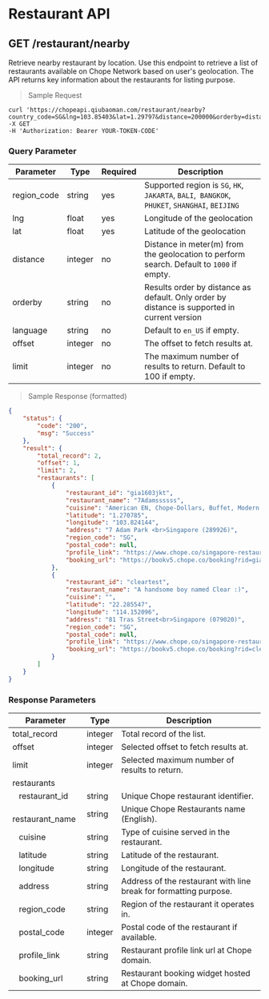 # Restaurant API

## GET /restaurant/nearby

Retrieve nearby restaurant by location. Use this endpoint to retrieve a list of restaurants available on Chope Network based on user's geolocation. The API returns key information about the restaurants for listing purpose. 

> Sample Request

```shell
curl 'https://chopeapi.qiubaoman.com/restaurant/nearby?country_code=SG&lng=103.85403&lat=1.29797&distance=200000&orderby=distance&amp;language=en_US&offset=1&limit=10'  
-X GET 
-H 'Authorization: Bearer YOUR-TOKEN-CODE'
```

### Query Parameter
Parameter | Type | Required | Description
--------- | ---- | -------- | -----------
region_code | string | yes | Supported region is `SG`, `HK`, `JAKARTA`, `BALI`,` BANGKOK`, `PHUKET`, `SHANGHAI`, `BEIJING`
lng | float | yes | Longitude of the geolocation
lat | float | yes | Latitude of the geolocation
distance | integer | no | Distance in meter(m) from the geolocation to perform search. Default to `1000` if empty.
orderby | string | no | Results order by distance as default. Only order by distance is supported in current version
language | string | no | Default to `en_US` if empty.
offset | integer | no | The offset to fetch results at.
limit | integer | no | The maximum number of results to return. Default to 100 if empty.

> Sample Response (formatted)

```json
{
    "status": {
        "code": "200",
        "msg": "Success"
    },
    "result": {
        "total_record": 2,
        "offset": 1,
        "limit": 2,
        "restaurants": [
            {
                "restaurant_id": "gia1603jkt",
                "restaurant_name": "7Adamssssss",
                "cuisine": "American EN, Chope-Dollars, Buffet, Modern European, Chinese, Japanese, Korean, Indian, Indonesian, Malaysian, Thai, Vietnamese, French, Italian, Spanish, Australian, Cuban, Fusion, International, Mediterranean, Middle Eastern, Moroccan, Seafood, Steakhouse, British, South American, Greek, Vegetarian Friendly, Local, German, Brazilian, Dim Sum, Southeast Asian, BTest",
                "latitude": "1.270785",
                "longitude": "103.824144",
                "address": "7 Adam Park <br>Singapore (289926)",
                "region_code": "SG",
                "postal_code": null,
                "profile_link": "https://www.chope.co/singapore-restaurants/7adam",
                "booking_url": "https://bookv5.chope.co/booking?rid=gia1603jkt&source=sandbox"
            },
            {
                "restaurant_id": "cleartest",
                "restaurant_name": "A handsome boy named Clear :)",
                "cuisine": "",
                "latitude": "22.285547",
                "longitude": "114.152096",
                "address": "81 Tras Street<br>Singapore (079020)",
                "region_code": "SG",
                "postal_code": null,
                "profile_link": "https://www.chope.co/singapore-restaurants/cleartest",
                "booking_url": "https://bookv5.chope.co/booking?rid=cleartest&source=sandbox"
            }
        ]
    }
}
```

### Response Parameters

Parameter | Type | Description 
--------- | ---- | -----------
total_record | integer | Total record of the list.
offset | integer | Selected offset to fetch results at.
limit | integer | Selected maximum number of results to return.
restaurants || 
&nbsp;&nbsp; restaurant_id | string | Unique Chope restaurant identifier.
&nbsp;&nbsp; restaurant_name | string | Unique Chope Restaurants name (English).
&nbsp;&nbsp; cuisine | string | Type of cuisine served in the restaurant.
&nbsp;&nbsp; latitude | string | Latitude of the restaurant.
&nbsp;&nbsp; longitude | string | Longitude of the restaurant.
&nbsp;&nbsp; address | string | Address of the restaurant with line break for formatting purpose. 
&nbsp;&nbsp; region_code | string | Region of the restaurant it operates in.
&nbsp;&nbsp; postal_code | integer | Postal code of the restaurant if available.
&nbsp;&nbsp; profile_link | string | Restaurant profile link url at Chope domain.
&nbsp;&nbsp; booking_url | string | Restaurant booking widget hosted at Chope domain.